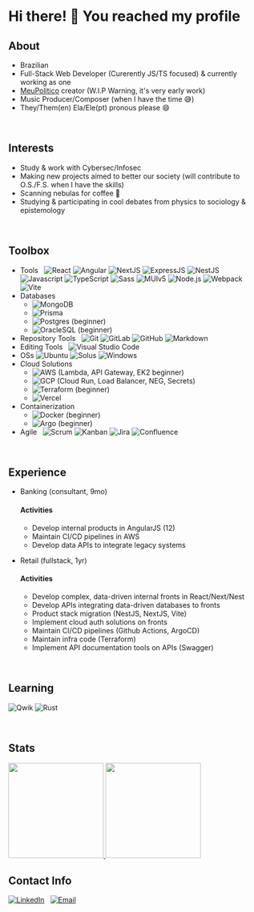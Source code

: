# Hi there! 👋 You reached my profile

## About

* Brazilian
* Full-Stack Web Developer (Curerently JS/TS focused) & currently working as one
* [MeuPolitico](https://github.com/meu-politico-next-mui) creator (W.I.P Warning, it's very early work)
* Music Producer/Composer (when I have the time :sweat_smile:)
* They/Them(en) Ela/Ele(pt) pronous please 😄

<br>

## Interests

* Study & work with Cybersec/Infosec
* Making new projects aimed to better our society (will contribute to O.S./F.S. when I have the skills)
* Scanning nebulas for coffee :vulcan_salute:
* Studying & participating in cool debates from physics to sociology & epistemology

<br>

## Toolbox

- Tools &nbsp;
  ![React](https://img.shields.io/badge/-React-333333?style=flat&logo=React)
  ![Angular](https://img.shields.io/badge/-Angular-333333?style=flat&logo=Angular)
  ![NextJS](https://img.shields.io/badge/-NextJS-333333?style=flat&logo=nextjs)
  ![ExpressJS](https://img.shields.io/badge/-Express-333333?style=flat&logo=Express)
  ![NestJS](https://img.shields.io/badge/-NestJS-333333?style=flat&logo=NestJS)
  ![Javascript](https://img.shields.io/badge/-Javascript-333333?style=plastic&logo=javascript)
  ![TypeScript](https://img.shields.io/badge/-TypeScript-333333?style=plastic&logo=typescript)
  ![Sass](https://img.shields.io/badge/-Sass-333333?style=flat&logo=Sass)
  ![MUIv5](https://img.shields.io/badge/-MUIv5-333333?style=flat&logo=MUI)
  ![Node.js](https://img.shields.io/badge/-Node.js-333333?style=flat&logo=node.js&logoColor=563D7C)
  ![Webpack](https://img.shields.io/badge/-Webpack-333333?style=flat&logo=Webpack)
  ![Vite](https://img.shields.io/badge/-Vite-333333?style=flat&logo=Vite)
- Databases &nbsp;
  - ![MongoDB](https://img.shields.io/badge/-MongoDB-333333?style=flat&logo=mongodb)
  - ![Prisma](https://img.shields.io/badge/-Prisma-333333?style=flat&logo=prisma)
  - ![Postgres](https://img.shields.io/badge/-postgresql-333333?style=flat&logo=postgresql) (beginner)
  - ![OracleSQL](https://img.shields.io/badge/-OracleSQL-333333?style=flat&logo=oracle) (beginner)
- Repository Tools &nbsp;
  ![Git](https://img.shields.io/badge/-Git-333333?style=flat&logo=git)
  ![GitLab](https://img.shields.io/badge/-gitlab-333333?style=flat&logo=gitlab)
  ![GitHub](https://img.shields.io/badge/-GitHub-333333?style=flat&logo=github)
  ![Markdown](https://img.shields.io/badge/-Markdown-333333?style=flat&logo=markdown)
- Editing Tools &nbsp;
  ![Visual Studio Code](https://img.shields.io/badge/-Visual%20Studio%20Code-333333?style=flat&logo=visual-studio-code&logoColor=007ACC)
- OSs
  ![Ubuntu](https://img.shields.io/badge/-Ubuntu-333333?style=flat&logo=Ubuntu)
  ![Solus](https://img.shields.io/badge/-Solus-333333?style=flat&logo=Solus)
  ![Windows](https://img.shields.io/badge/-Windows-333333?style=flat&logo=Windows)
- Cloud Solutions &nbsp;
  - ![AWS](https://img.shields.io/badge/-AWS-333333?style=flat&logo=Amazon) (Lambda, API Gateway, EK2 beginner)
  - ![GCP](https://img.shields.io/badge/-GCP-333333?style=flat&logo=Google) (Cloud Run, Load Balancer, NEG, Secrets)
  - ![Terraform](https://img.shields.io/badge/-Terraform-333333?style=flat&logo=terraform) (beginner)
  - ![Vercel](https://img.shields.io/badge/-Vercel-333333?style=flat&logo=Vercel)
- Containerization &nbsp;
  - ![Docker](https://img.shields.io/badge/-Docker-333333?style=flat&logo=Docker) (beginner)
  - ![Argo](https://img.shields.io/badge/-Argo-333333?style=flat&logo=Argo) (beginner)
- Agile &nbsp;
  ![Scrum](https://img.shields.io/badge/-Scrum-333333?style=flat&logo=Scrum)
  ![Kanban](https://img.shields.io/badge/-Kanban-333333?style=flat&logo=Kanban)
  ![Jira](https://img.shields.io/badge/-Jira-333333?style=flat&logo=Jira)
  ![Confluence](https://img.shields.io/badge/-Confluence-333333?style=flat&logo=Confluence)
  
<br>
  
## Experience

- Banking (consultant, 9mo)
  #### Activities
  - Develop internal products in AngularJS (12)
  - Maintain CI/CD pipelines in AWS
  - Develop data APIs to integrate legacy systems

- Retail (fullstack, 1yr)
  #### Activities
  - Develop complex, data-driven internal fronts in React/Next/Nest
  - Develop APIs integrating data-driven databases to fronts
  - Product stack migration (NestJS, NextJS, Vite)
  - Implement cloud auth solutions on fronts
  - Maintain CI/CD pipelines (Github Actions, ArgoCD)
  - Maintain infra code (Terraform)
  - Implement API documentation tools on APIs (Swagger)

<br>
  
## Learning

![Qwik](https://img.shields.io/badge/-Qwik-333333?style=flat&logo=qwik)
![Rust](https://img.shields.io/badge/-Rust-333333?style=flat&logo=rust)

<br>
  
## Stats
  
<p>
  <a href="https://github.com/unimatrix2">
    <img height="190em" src="https://github-readme-stats-eight-theta.vercel.app/api?username=unimatrix2&theme=dracula&show_icons=true&include_all_commits=true&count_private=true">
    <img height="190em" src="https://github-readme-stats-eight-theta.vercel.app/api/top-langs/?username=unimatrix2&theme=dracula&hide=PHP&show_icons=true&include_all_commits=true&count_private=true">
  </a>
</p>

## Contact Info

 [![LinkedIn](https://img.shields.io/badge/-Linkedin-333333?style=for-the-badge&logo=linkedin)](https://www.linkedin.com/in/dannynis/)&nbsp;&nbsp;
 [![Email](https://img.shields.io/badge/-Email-333333?style=for-the-badge&logo=gmail)](mailto:dnny.nis@gmail.com?subject=[GitHub]%20Profile%20Contact)&nbsp;&nbsp;
